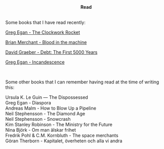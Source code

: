 <br><center>**Read**</center><br>

Some books that I have read recently:

[Greg Egan - The Clockwork Rocket](https://store.gollancz.co.uk/products/the-clockwork-rocket)  

[Brian Merchant - Blood in the machine](https://www.hachettebookgroup.com/titles/brian-merchant/blood-in-the-machine/9780316487740/?lens=little-brown)   

[David Graeber - Debt: The First 5000 Years](https://davidgraeber.org/books/debt-the-first-5000-years/)   

[Greg Egan - Incandescence](https://store.gollancz.co.uk/products/incandescence)  
   

<br>

Some other books that I can remember having read at the time of writing this:

Ursula K. Le Guin — The Dispossessed    
Greg Egan - Diaspora  
Andreas Malm - How to Blow Up a Pipeline    
Neil Stephensson - The Diamond Age    
Neil Stephensson - Snowcrash    
Kim Stanley Robinson - The Ministry for the Future    
Nina Björk - Om man älskar frihet    
Fredrik Pohl & C.M. Kornbluth - The space merchants    
Göran Therborn - Kapitalet, överheten och alla vi andra    
